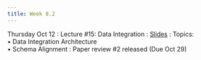 ```yaml
---
title: Week 8.2
---
```


Thursday Oct 12
: Lecture #15: Data Integration 
  : [Slides](https://docs.google.com/presentation/d/12783gYU15CgLf_raFrnV8pHY91fCQPPt/edit?usp=sharing&ouid=107445138954532774881&rtpof=true&sd=true)
: Topics: <br> &#x2022; Data Integration Architecture <br> &#x2022;  Schema Alignment 
: Paper review #2 released (Due Oct 29)